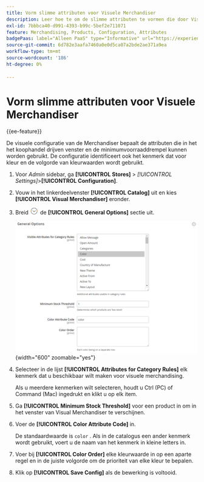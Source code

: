 ```yaml
---
title: Vorm slimme attributen voor Visuele Merchandiser
description: Leer hoe te om de slimme attributen te vormen die door Visuele Merchandiser worden gebruikt.
exl-id: 7bbbca40-d991-4393-b99c-5bef2e711071
feature: Merchandising, Products, Configuration, Attributes
badgePaas: label="Alleen PaaS" type="Informative" url="https://experienceleague.adobe.com/nl/docs/commerce/user-guides/product-solutions" tooltip="Is alleen van toepassing op Adobe Commerce op Cloud-projecten (door Adobe beheerde PaaS-infrastructuur) en op projecten in het veld."
source-git-commit: 6d782e3aafa7460a0e0d5ca07a2bde2ae371a9ea
workflow-type: tm+mt
source-wordcount: '186'
ht-degree: 0%

---
```


# Vorm slimme attributen voor Visuele Merchandiser

{{ee-feature}}

De visuele configuratie van de Merchandiser bepaalt de attributen die in het het koophandel drijven venster en de minimumvoorraaddrempel kunnen worden gebruikt. De configuratie identificeert ook het kenmerk dat voor kleur en de volgorde van kleurwaarden wordt gebruikt.

1. Voor _Admin_ sidebar, ga **[!UICONTROL Stores]** > _[!UICONTROL Settings]_>**[!UICONTROL Configuration]**.

1. Vouw in het linkerdeelvenster **[!UICONTROL Catalog]** uit en kies **[!UICONTROL Visual Merchandiser]** eronder.

1. Breid ![ selecteur van de Uitbreiding ](../assets/icon-display-expand.png) de **[!UICONTROL General Options]** sectie uit.

   ![ configuratie van de Catalogus - visuele handelaar ](../configuration-reference/catalog/assets/catalog-visual-merchandiser-general-options.png){width="600" zoomable="yes"}

1. Selecteer in de lijst **[!UICONTROL Attributes for Category Rules]** elk kenmerk dat u beschikbaar wilt maken voor visuele merchandising.

   Als u meerdere kenmerken wilt selecteren, houdt u Ctrl (PC) of Command (Mac) ingedrukt en klikt u op elk item.

1. Ga **[!UICONTROL Minimum Stock Threshold]** voor een product in om in het venster van Visual Merchandiser te verschijnen.

1. Voer de **[!UICONTROL Color Attribute Code]** in.

   De standaardwaarde is `color` . Als in de catalogus een ander kenmerk wordt gebruikt, voert u de naam van het kenmerk in kleine letters in.

1. Voer bij **[!UICONTROL Color Order]** elke kleurwaarde in op een aparte regel en in de juiste volgorde om de prioriteit van elke kleur te bepalen.

1. Klik op **[!UICONTROL Save Config]** als de bewerking is voltooid.
